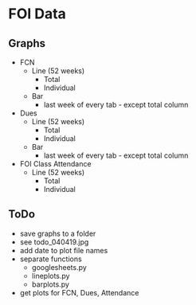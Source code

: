 # FOI Data

## Graphs
- FCN
    - Line (52 weeks)
        - Total
        - Individual
    - Bar
        - last week of every tab - except total column
- Dues
    - Line (52 weeks)
        - Total
        - Individual
    - Bar
        - last week of every tab - except total column
- FOI Class Attendance
    - Line (52 weeks)
        - Total
        - Individual


## ToDo
- save graphs to a folder
- see todo_040419.jpg
- add date to plot file names
- separate functions
    - googlesheets.py
    - lineplots.py
    - barplots.py
- get plots for FCN, Dues, Attendance